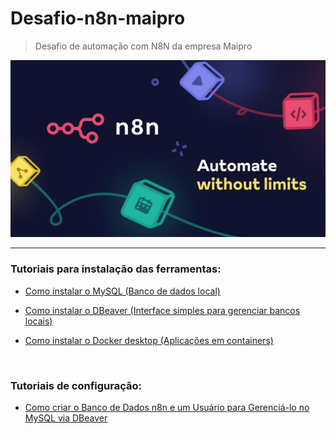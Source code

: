 # Desafio-n8n-maipro
>Desafio de automação com N8N da empresa Maipro

<img src="/docs/img/n8n.webp" width="800" alt="Logo do N8N">

___

### Tutoriais para instalação das ferramentas:

* [Como instalar o MySQL (Banco de dados local)]()


* [Como instalar o DBeaver (Interface simples para gerenciar bancos locais)]()


* [Como instalar o Docker desktop (Aplicações em containers)]()

<br>

### Tutoriais de configuração:

* [Como criar o Banco de Dados n8n e um Usuário para Gerenciá-lo no MySQL via DBeaver]()
